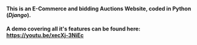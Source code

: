 

#### This is an E-Commerce and bidding Auctions Website, coded in **Python** (*Django*).

#### A demo covering all it's features can be found here: <https://youtu.be/xecXj-3NiEc>
